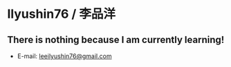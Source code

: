 # Ilyushin76 / 李品洋
There is nothing because I am currently learning!
---
* E-mail: leeilyushin76@gmail.com
